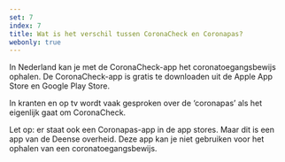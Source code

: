 ```yaml
---
set: 7
index: 7
title: Wat is het verschil tussen CoronaCheck en Coronapas?
webonly: true
---
```

In Nederland kan je met de CoronaCheck-app het coronatoegangsbewijs ophalen. De CoronaCheck-app is gratis te downloaden uit de Apple App Store en Google Play Store.

In kranten en op tv wordt vaak gesproken over de ‘coronapas’ als het eigenlijk gaat om CoronaCheck.

Let op: er staat ook een Coronapas-app in de app stores. Maar dit is een app van de Deense overheid. Deze app kan je niet gebruiken voor het ophalen van een coronatoegangsbewijs. 
